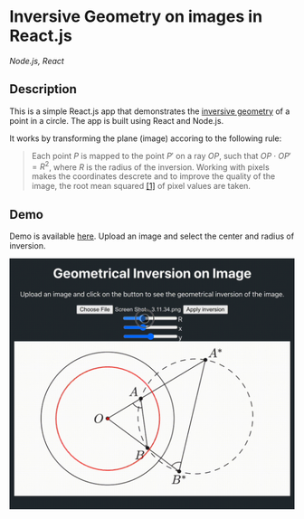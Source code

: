 # Inversive Geometry on images in React.js

_Node.js, React_

## Description

This is a simple React.js app that demonstrates the [inversive geometry](https://en.wikipedia.org/wiki/Inversive_geometry) of a point in a circle. The app is built using React and Node.js.

It works by transforming the plane (image) accoring to the following rule:

> Each point $P$ is mapped to the point $P'$ on a ray $OP$, such that $OP \cdot OP' = R^2$, where $R$ is the radius of the inversion.
> Working with pixels makes the coordinates descrete and to improve the quality of the image, the root mean squared [[1]](https://www.youtube.com/watch?v=LKnqECcg6Gw&ab_channel=minutephysics) of pixel values are taken.

## Demo

Demo is available [here](https://nomomon.github.io/inversion-geometry). Upload an image and select the center and radius of inversion.

![demonstration](./demo.gif)
